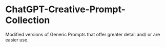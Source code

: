 # ChatGPT-Creative-Prompt-Collection
Modified versions of Generic Prompts that offer greater detail and/ or are easier use.

